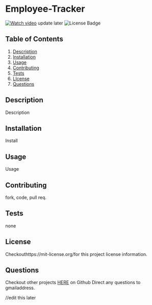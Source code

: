 # Employee-Tracker
[![Watch video](link)](link) update later
![License Badge](https://shields.io/badge/license-MIT-blue)
## Table of Contents
1. [Description](#description)
2. [Installation](#installation)
3. [Usage](#usage)
4. [Contributing](#contributing)
5. [Tests](#tests)
6. [LIcense](#lIcense)
7. [Questions](#questions)

## Description
Description
## Installation
Install
## Usage
Usage
## Contributing
fork, code, pull req.
## Tests
none
## License
Checkouthttps://mit-license.org/for this project license information.
## Questions
Checkout other projects [HERE](https://github.com/undefined) on Github 
Direct any questions to gmailaddress. 

//edit this later